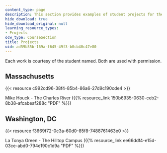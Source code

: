 ```yaml
---
content_type: page
description: This section provides examples of student projects for the course.
hide_download: true
hide_download_original: null
learning_resource_types:
- Projects
ocw_type: CourseSection
title: Projects
uid: ad59b35b-169a-f645-49f3-b0cb40c47e80
---
```


Each work is courtesy of the student named. Both are used with permission.

Massachusetts
-------------

{{< resource c992cd96-38f4-85b4-86a6-27d9c190cde4 >}}

Mike Houck - The Charles River ({{% resource_link 150b6935-0630-ceb2-8b38-afcabeaf288c "PDF" %}})

Washington, DC
--------------

{{< resource f3669f72-0c3a-60d0-85f8-7488761463e0 >}}

La Tonya Green - The Hilltop Campus ({{% resource_link ee66ddf4-e15d-03ce-abd0-794e190c1d9a "PDF" %}})